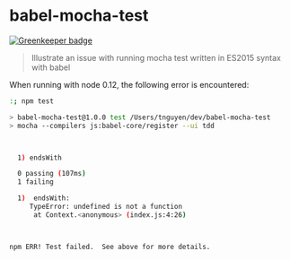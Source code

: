 # babel-mocha-test

[![Greenkeeper badge](https://badges.greenkeeper.io/tnguyen14/babel-mocha-test.svg)](https://greenkeeper.io/)

> Illustrate an issue with running mocha test written in ES2015 syntax with babel

When running with node 0.12, the following error is encountered:

```sh
:; npm test

> babel-mocha-test@1.0.0 test /Users/tnguyen/dev/babel-mocha-test
> mocha --compilers js:babel-core/register --ui tdd



  1) endsWith

  0 passing (107ms)
  1 failing

  1)  endsWith:
     TypeError: undefined is not a function
      at Context.<anonymous> (index.js:4:26)



npm ERR! Test failed.  See above for more details.
```
